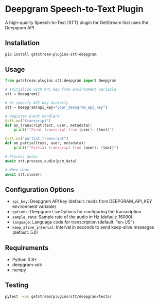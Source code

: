 # Deepgram Speech-to-Text Plugin

A high-quality Speech-to-Text (STT) plugin for GetStream that uses the Deepgram API.

## Installation

```bash
pip install getstream-plugins-stt-deepgram
```

## Usage

```python
from getstream.plugins.stt.deepgram import Deepgram

# Initialize with API key from environment variable
stt = Deepgram()

# Or specify API key directly
stt = Deepgram(api_key="your_deepgram_api_key")

# Register event handlers
@stt.on("transcript")
def on_transcript(text, user, metadata):
    print(f"Final transcript from {user}: {text}")

@stt.on("partial_transcript")
def on_partial(text, user, metadata):
    print(f"Partial transcript from {user}: {text}")

# Process audio
await stt.process_audio(pcm_data)

# When done
await stt.close()
```

## Configuration Options

- `api_key`: Deepgram API key (default: reads from DEEPGRAM_API_KEY environment variable)
- `options`: Deepgram LiveOptions for configuring the transcription
- `sample_rate`: Sample rate of the audio in Hz (default: 16000)
- `language`: Language code for transcription (default: "en-US")
- `keep_alive_interval`: Interval in seconds to send keep-alive messages (default: 5.0)

## Requirements

- Python 3.8+
- deepgram-sdk
- numpy

## Testing

```bash
pytest -xvs getstream/plugins/stt/deepgram/tests/
```
